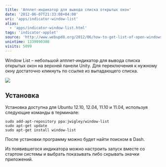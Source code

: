 ```yaml
---
title: 'Апплет-индикатор для вывода списка открытых окон'
date: '2012-06-07T21:33:08+04:00'
uri: 'apps/indicator-window-list'
alias: 
  - 'apps/indicator-window-list.html'
tags: 'indicator-applet'
source: 'http://www.webupd8.org/2012/06/how-to-get-list-of-open-windows-on.html'
unixtime: 1339090388
visits: 5099
---
```

Window List – небольшой апплет-индикатор для вывода списка открытых окон на верхней панели Unity. Для переключения к нужному окну достаточно кликнуть по ссылке из выпадающего списка.

[![](img/2012/06/07/21-00/window-list-7163633613-o.jpg)](img/2012/06/07/21-00/window-list-7163633613-o.jpg)

## Установка

Установка доступна для Ubuntu 12.10, 12.04, 11.10 и 11.04, используя следующие команды в терминале:

```
sudo add-apt-repository ppa:jwigley/window-list
sudo apt-get update
sudo apt-get install window-list
```

После установки программу можно будет найти поиском в Dash.

Из появившегося индикатора можно настроить запуск вместе со стартом системы и выбрать показывать либо скрывать значки приложений.
